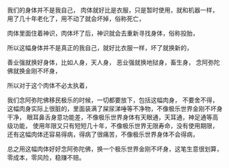我们的身体并不是我自己，
肉体就好比是衣服，只是暂时使用，就和机器一样，用了几十年老化了，用不动了就会坏掉，俗称死亡，

肉体里面住着神识，肉体坏了后，神识就会去重新寻找身体，俗称投胎，

所以这幅身体并不是真正的我自己，就好比衣服一样，坏了就换新的，

善业强就换好身体，比如人身，天人身，
恶业强就换地狱身，畜生身，
念阿弥陀佛就换金刚不坏身，

所以对于这个肉体不必太执着，

我们念阿弥陀佛移民极乐的时候，一切都要放下，包括这幅肉身，
不要舍不得，这幅肉身实际上很脏的，里面装满了屎尿涕唾等不净物，不像极乐世界金刚不坏身干净，
眼耳鼻舌身意功能差，不像极乐世界身体有天眼通，天耳通，神足通等高级功能，
使用年限又只有短短几十年，不像极乐世界无限寿命，没有使用期限，
还有这幅肉体还容易得病，得病了很痛苦，不像极乐世界身体不会得病，

总之用这幅肉体好好念阿弥陀佛，换一个极乐世界金刚不坏身，这笔生意很划算，零成本，零风险，稳赚不赔。
